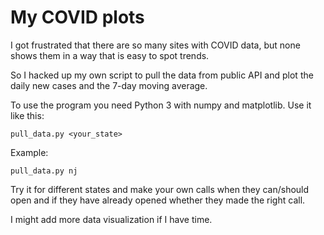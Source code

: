 # My COVID plots

I got frustrated that there are so many sites with COVID data,
but none shows them in a way that is easy to spot trends.

So I hacked up my own script to pull the data from public
API and plot the daily new cases and the 7-day moving average.

To use the program you need Python 3 with numpy and matplotlib.
Use it like this:

```
pull_data.py <your_state>
```

Example:

```
pull_data.py nj
```

Try it for different states and make your own calls when they
can/should open and if they have already opened whether they
made the right call.

I might add more data visualization if I have time.
